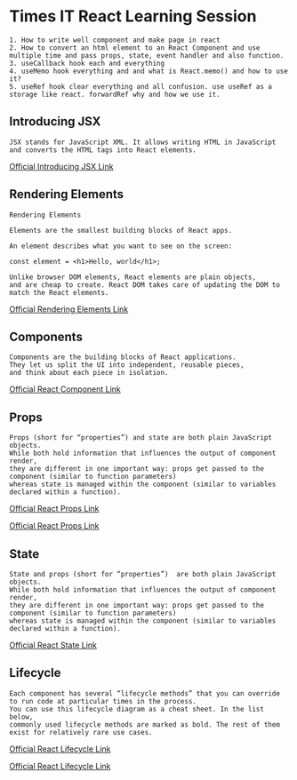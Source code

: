 # Times IT React Learning Session

```day 11 class summary
1. How to write well component and make page in react
2. How to convert an html element to an React Component and use multiple time and pass props, state, event handler and also function.
3. useCallback hook each and everything
4. useMemo hook everything and and what is React.memo() and how to use it?
5. useRef hook clear everything and all confusion. use useRef as a storage like react. forwardRef why and how we use it.
```

## Introducing JSX

```JSX
JSX stands for JavaScript XML. It allows writing HTML in JavaScript and converts the HTML tags into React elements.
```

[Official Introducing JSX Link](https://reactjs.org/docs/introducing-jsx.html)

## Rendering Elements

```Elements
Rendering Elements

Elements are the smallest building blocks of React apps.

An element describes what you want to see on the screen:

const element = <h1>Hello, world</h1>;

Unlike browser DOM elements, React elements are plain objects,
and are cheap to create. React DOM takes care of updating the DOM to match the React elements.
```

[Official Rendering Elements Link](https://reactjs.org/docs/rendering-elements.html)

## Components

```Components
Components are the building blocks of React applications.
They let us split the UI into independent, reusable pieces,
and think about each piece in isolation.
```

[Official React Component Link](https://reactjs.org/docs/react-component.html)

## Props

```Props
Props (short for “properties”) and state are both plain JavaScript objects.
While both hold information that influences the output of component render,
they are different in one important way: props get passed to the component (similar to function parameters)
whereas state is managed within the component (similar to variables declared within a function).
```

[Official React Props Link](https://www.robinwieruch.de/react-pass-props-to-component/)

[Official React Props Link](https://stackoverflow.com/questions/27991366/what-is-the-difference-between-state-and-props-in-react)

## State

```State
State and props (short for “properties”)  are both plain JavaScript objects.
While both hold information that influences the output of component render,
they are different in one important way: props get passed to the component (similar to function parameters)
whereas state is managed within the component (similar to variables declared within a function).
```

[Official React State Link](https://reactjs.org/docs/faq-state.html)

## Lifecycle

```Lifecycle
Each component has several “lifecycle methods” that you can override to run code at particular times in the process.
You can use this lifecycle diagram as a cheat sheet. In the list below,
commonly used lifecycle methods are marked as bold. The rest of them exist for relatively rare use cases.
```

[Official React Lifecycle Link](https://reactjs.org/docs/react-component.html#the-component-lifecycle)

[Official React Lifecycle Link](https://projects.wojtekmaj.pl/react-lifecycle-methods-diagram/)
